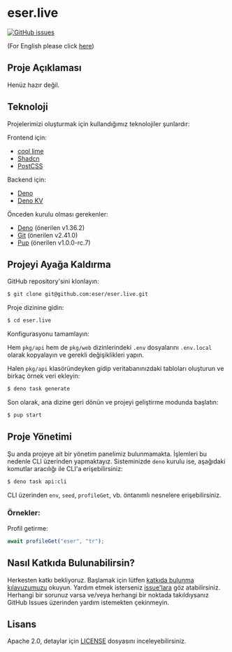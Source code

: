# eser.live

[![GitHub issues](https://img.shields.io/github/issues/eser/eser.live)](https://github.com/eser/eser.live/issues)

(For English please click [here](README.en.md))

## Proje Açıklaması

Henüz hazır değil.

## Teknoloji

Projelerimizi oluşturmak için kullandığımız teknolojiler şunlardır:

Frontend için:

- [cool lime](https://coollime.deno.dev)
- [Shadcn](https://shadcn/ui)
- [PostCSS](https://postcss.org)

Backend için:

- [Deno](https://deno.com)
- [Deno KV](https://deno.com/kv)

Önceden kurulu olması gerekenler:

- [Deno](https://deno.land) (önerilen v1.36.2)
- [Git](https://git-scm.com) (önerilen v2.41.0)
- [Pup](https://github.com/Hexagon/pup) (önerilen v1.0.0-rc.7)

## Projeyi Ayağa Kaldırma

GitHub repository'sini klonlayın:

```bash
$ git clone git@github.com:eser/eser.live.git
```

Proje dizinine gidin:

```bash
$ cd eser.live
```

Konfigurasyonu tamamlayın:

Hem `pkg/api` hem de `pkg/web` dizinlerindeki `.env` dosyalarını `.env.local`
olarak kopyalayın ve gerekli değişiklikleri yapın.

Halen `pkg/api` klasöründeyken gidip veritabanınızdaki tabloları oluşturun ve
birkaç örnek veri ekleyin:

```bash
$ deno task generate
```

Son olarak, ana dizine geri dönün ve projeyi geliştirme modunda başlatın:

```bash
$ pup start
```

## Proje Yönetimi

Şu anda projeye ait bir yönetim panelimiz bulunmamakta. İşlemleri bu nedenle CLI
üzerinden yapmaktayız. Sisteminizde `deno` kurulu ise, aşağıdaki komutlar
aracılığı ile CLI'a erişebilirsiniz:

```bash
$ deno task api:cli
```

CLI üzerinden `env`, `seed`, `profileGet`, vb. öntanımlı nesnelere
erişebilirsiniz.

### Örnekler:

Profil getirme:

```js
await profileGet("eser", "tr");
```

## Nasıl Katkıda Bulunabilirsin?

Herkesten katkı bekliyoruz. Başlamak için lütfen
[katkıda bulunma kılavuzumuzu](CONTRIBUTING.md) okuyun. Yardım etmek isterseniz
[issue'lara](https://github.com/eser/eser.live/issues) göz atabilirsiniz.
Herhangi bir sorunuz varsa ve/veya herhangi bir noktada takıldıysanız GitHub
Issues üzerinden yardım istemekten çekinmeyin.

## Lisans

Apache 2.0, detaylar için [LICENSE](LICENSE) dosyasını inceleyebilirsiniz.
